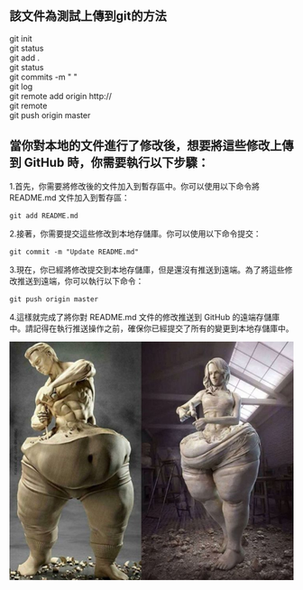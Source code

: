 ## 該文件為測試上傳到git的方法

git init  
git status  
git add .  <!-- 這個.視為該層所有檔案 -->  
git status  
git commits -m " "  <!-- 引號內可填寫此次變更的原因 -->  
git log  
git remote add origin http://  
git remote  
git push origin master  

## 當你對本地的文件進行了修改後，想要將這些修改上傳到 GitHub 時，你需要執行以下步驟：  

1.首先，你需要將修改後的文件加入到暫存區中。你可以使用以下命令將 README.md 文件加入到暫存區：  

    git add README.md  

2.接著，你需要提交這些修改到本地存儲庫。你可以使用以下命令提交：  

    git commit -m "Update README.md"  

3.現在，你已經將修改提交到本地存儲庫，但是還沒有推送到遠端。為了將這些修改推送到遠端，你可以執行以下命令：  

    git push origin master  
    
4.這樣就完成了將你對 README.md 文件的修改推送到 GitHub 的遠端存儲庫中。請記得在執行推送操作之前，確保你已經提交了所有的變更到本地存儲庫中。  

<p align="center">
  <img src="https://github.com/xuexiahanmei/test/blob/master/doc/pic/docpic1.png" width="550">
</p>